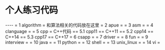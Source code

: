 <h1>个人练习代码</h1>
----
= 1 algorithm =
和算法相关的代码放在这里
= 2 apue =
= 3 asm =
= 4 clanguage =
= 5 cpp =
C++代码
== 5.1 cpp11 ==
C++11
== 5.2 cpp14 ==
C++14
== 5.3 cpp17 ==
C++17
= 6 csapp =
= 7 driver =
= 8 fun =
= 9 interview =
= 10 java =
= 11 python =
= 12 shell =
= 13 unix_linux =
= 14 vi =
